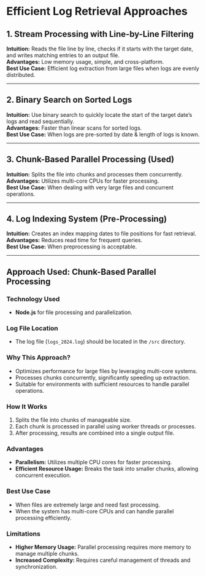 # Efficient Log Retrieval Approaches

## 1. **Stream Processing with Line-by-Line Filtering**  
**Intuition:** Reads the file line by line, checks if it starts with the target date, and writes matching entries to an output file.  
**Advantages:**   Low memory usage, simple, and cross-platform.  
**Best Use Case:** Efficient log extraction from large files when logs are evenly distributed.

---

## 2. **Binary Search on Sorted Logs**  
**Intuition:** Use binary search to quickly locate the start of the target date’s logs and read sequentially.  
**Advantages:**   Faster than linear scans for sorted logs.  
**Best Use Case:** When logs are pre-sorted by date & length of logs is known.

---

## 3. **Chunk-Based Parallel Processing (Used)**  
**Intuition:** Splits the file into chunks and processes them concurrently.  
**Advantages:**  Utilizes multi-core CPUs for faster processing.  
**Best Use Case:** When dealing with very large files and concurrent operations.

---

## 4. **Log Indexing System (Pre-Processing)**  
**Intuition:** Creates an index mapping dates to file positions for fast retrieval.  
**Advantages:**   Reduces read time for frequent queries.  
**Best Use Case:** When preprocessing is acceptable.

---

## **Approach Used: Chunk-Based Parallel Processing**

### **Technology Used**
- **Node.js** for file processing and parallelization.

### **Log File Location**
- The log file (`logs_2024.log`) should be located in the `/src` directory.

### **Why This Approach?**
- Optimizes performance for large files by leveraging multi-core systems.
- Processes chunks concurrently, significantly speeding up extraction.
- Suitable for environments with sufficient resources to handle parallel operations.

### **How It Works**
1. Splits the file into chunks of manageable size.
2. Each chunk is processed in parallel using worker threads or processes.
3. After processing, results are combined into a single output file.

### **Advantages**
- **Parallelism:** Utilizes multiple CPU cores for faster processing.
- **Efficient Resource Usage:** Breaks the task into smaller chunks, allowing concurrent execution.

### **Best Use Case**
- When files are extremely large and need fast processing.  
- When the system has multi-core CPUs and can handle parallel processing efficiently.

### **Limitations**
- **Higher Memory Usage:** Parallel processing requires more memory to manage multiple chunks.
- **Increased Complexity:** Requires careful management of threads and synchronization.

